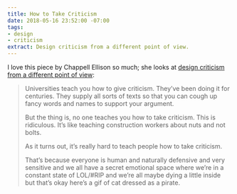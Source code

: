 ```yaml
---
title: How to Take Criticism
date: 2018-05-16 23:52:00 -07:00
tags:
- design
- criticism
extract: Design criticism from a different point of view.
---
```


I love this piece by Chappell Ellison so much; she looks at [design criticism from a different point of view](http://chappellellison.com/giving-and-taking-criticism):

> Universities teach you how to give criticism. They’ve been doing it for centuries. They supply all sorts of texts so that you can cough up fancy words and names to support your argument.
> 
> But the thing is, no one teaches you how to take criticism. This is ridiculous. It’s like teaching construction workers about nuts and not bolts.
> 
> As it turns out, it’s really hard to teach people how to take criticism.
> 
> That’s because everyone is human and naturally defensive and very sensitive and we all have a secret emotional space where we’re in a constant state of LOL/#RIP and we’re all maybe dying a little inside but that’s okay here’s a gif of cat dressed as a pirate.
